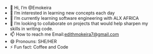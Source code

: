 - 👋 Hi, I’m @Emokeira
- 👀 I’m interested in learning new concepts each day
- 🌱 I’m currently learning software engineering with ALX AFRICA
- 💞️ I’m looking to collaborate on projects that would help sharpen my skills in writing code.
- 📫 How to reach me Email:edithmokeira7@gmail.com
- 😄 Pronouns: SHE/HER
- ⚡ Fun fact: Coffee and Code

<!---
Emokeira/Emokeira is a ✨ special ✨ repository because its `README.md` (this file) appears on your GitHub profile.
You can click the Preview link to take a look at your changes.
--->
